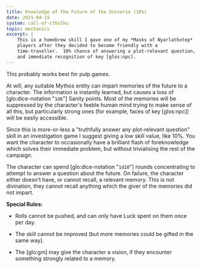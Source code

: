 ```yaml
---
title: Knowledge of the Future of the Universe (10%)
date: 2021-04-15
system: call-of-cthulhu
topic: mechanics
excerpt: |
    This is a homebrew skill I gave one of my *Masks of Nyarlathotep*
    players after they decided to become friendly with a
    time-traveller.  10% chance of answering a plot-relevant question,
    and immediate recognition of key [glos:npc].
---
```


This probably works best for pulp games.

At will, any suitable Mythos entity can impart memories of the future
to a character.  The information is instantly learned, but causes a
loss of [glo:dice-notation "`1d6`"] Sanity points.  Most of the
memories will be suppressed by the character's feeble human mind
trying to make sense of all this, but particularly strong ones (for
example, faces of key [glos:npc]) will be easily accessible.

Since this is more-or-less a "truthfully answer any plot-relevant
question" skill in an investigation game I suggest giving a low skill
value, like 10%.  You want the character to occasionally have a
brilliant flash of foreknowledge which solves their immediate problem,
but without trivialising the rest of the campaign.

The character can spend [glo:dice-notation "`1d10`"] rounds
concentrating to attempt to answer a question about the future.  On
failure, the character either doesn't have, or cannot recall, a
relevant memory.  This is not divination, they cannot recall anything
which the giver of the memories did not impart.

**Special Rules:**

- Rolls cannot be pushed, and can only have Luck spent on them once
  per day.

- The skill cannot be improved (but more memories could be gifted in
  the same way).

- The [glo:gm] may give the character a vision, if they encounter
  something strongly related to a memory.
